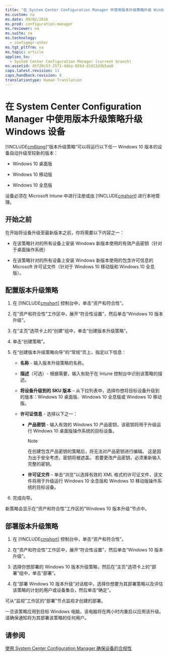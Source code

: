 ```yaml
---
title: "在 System Center Configuration Manager 中使用版本升级策略升级 Windows 设备"
ms.custom: na
ms.date: 09/02/2016
ms.prod: configuration-manager
ms.reviewer: na
ms.suite: na
ms.technology: 
  - configmgr-other
ms.tgt_pltfrm: na
ms.topic: article
applies_to: 
  - System Center Configuration Manager (current branch)
ms.assetid: 45f20c53-2571-4dea-826d-d1d12d3b5aa0
caps.latest.revision: 11
caps.handback.revision: 8
translationtype: Human Translation
---
```

# 在 System Center Configuration Manager 中使用版本升级策略升级 Windows 设备
[!INCLUDE[cm6long](../LocTest/includes/cm6long_md.md)]“版本升级策略”可以将运行以下任一 Windows 10 版本的设备自动升级至较新的版本：  
  
-   Windows 10 桌面版  
  
-   Windows 10 移动版  
  
-   Windows 10 全息版  
  
 设备必须在 Microsoft Intune 中进行注册或由 [!INCLUDE[cmshort](../LocTest/includes/cmshort_md.md)] 进行本地管理。  
  
## 开始之前  
 在开始将设备升级至最新版本之前，你将需要以下内容之一：  
  
-   在该策略针对的所有设备上安装 Windows 新版本使用的有效产品密钥（针对于桌面操作系统）  
  
-   在该策略针对的所有设备上安装 Windows 新版本使用的包含许可信息的 Microsoft 许可证文件（针对于 Windows 10 移动版和 Windows 10 全息版）。  
  
## 配置版本升级策略  
  
1.  在 [!INCLUDE[cmshort](../LocTest/includes/cmshort_md.md)] 控制台中，单击“资产和符合性”。  
  
2.  在“资产和符合性”工作区中，展开“符合性设置”，然后单击“Windows 10 版本升级”。  
  
3.  在“主页”选项卡上的“创建”组中，单击“创建版本升级策略”。  
  
4.  单击“创建策略”。  
  
5.  在“创建版本升级策略向导”的“常规”页上，指定以下信息：  
  
    -   **名称** \- 输入版本升级策略的名称。  
  
    -   **描述**（可选）\- 根据需要，输入有助于在 Intune 控制台中识别该策略的描述。  
  
    -   **将设备升级到的 SKU 版本** – 从下拉列表中，选择你想将目标设备升级到的版本：Windows 10 桌面版、Windows 10 全息版或 Windows 10 移动版。  
  
    -   **许可证信息** \- 选择以下之一：  
  
        -   **产品密钥** \- 输入有效的 Windows 10 产品密钥，该密钥将用于升级运行 Windows 10 桌面版操作系统的目标设备。  
  
            > [!NOTE]  
            >  在创建包含产品密钥的策略后，将无法对产品密钥进行编辑。 这是因为出于安全考虑，密钥将被遮盖。 若要更改产品密钥，必须重新输入完整的密钥。  
  
        -   **许可证文件** \- 单击“浏览”以选择有效的 XML 格式的许可证文件，该文件将用于升级运行 Windows 10 全息版和 Windows 10 移动版操作系统的目标设备。  
  
6.  完成向导。  
  
 新策略会显示在“资产和符合性”工作区的“Windows 10 版本升级”节点中。  
  
## 部署版本升级策略  
  
1.  在 [!INCLUDE[cmshort](../LocTest/includes/cmshort_md.md)] 控制台中，单击“资产和符合性”。  
  
2.  在“资产和符合性”工作区中，展开“符合性设置”，然后单击“Windows 10 版本升级”。  
  
3.  选择你想部署的 Windows 10 版本升级策略，然后在“主页”选项卡上的“部署”组中，单击“部署”。  
  
4.  在“部署 Windows 10 版本升级”对话框中，选择你想要为其部署策略以及评估该策略的计划的用户或设备集合，然后单击“确定”。  
  
 可从“监视”工作区的“部署”节点监视才创建的部署。  
  
 一旦该策略应用到目标 Windows 电脑，该电脑将在两小时内重启以应用该升级。 请确保通知将为其部署该策略的任何用户。  
  
## 请参阅  
 [使用 System Center Configuration Manager 确保设备的合规性](../LocTest/Ensure-device-compliance-with-System-Center-Configuration-Manager.md)